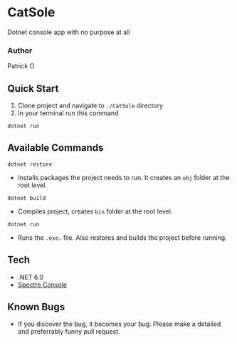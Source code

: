 # CatSole
Dotnet console app with no purpose at all

### Author
Patrick O

## Quick Start

1. Clone project and navigate to `./CatSole` directory
2. In your terminal run this command

```
dotnet run
```

## Available Commands

```
dotnet restore
```
- Installs packages the project needs to run. It creates an `obj` folder at the root level.

```
dotnet build
```
- Compiles project, creates `bin` folder at the root level.

```
dotnet run
```
- Runs the `.exe.` file. Also restores and builds the project before running.

## Tech 

- .NET 6.0
- [Spectre Console](https://spectreconsole.net/)

## Known Bugs

- If you discover the bug, it becomes your bug. Please make a detailed and preferrably funny pull request.

